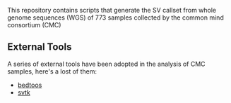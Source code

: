 This repository contains scripts that generate the SV callset from whole genome sequences (WGS) of 773 samples collected by the common mind consortium (CMC)




## External Tools
A series of external tools have been adopted in the analysis of CMC samples, here's a lost of them:

 - [bedtoos](https://bedtools.readthedocs.io/en/latest/)
 - [svtk](https://github.com/talkowski-lab/svtk)


